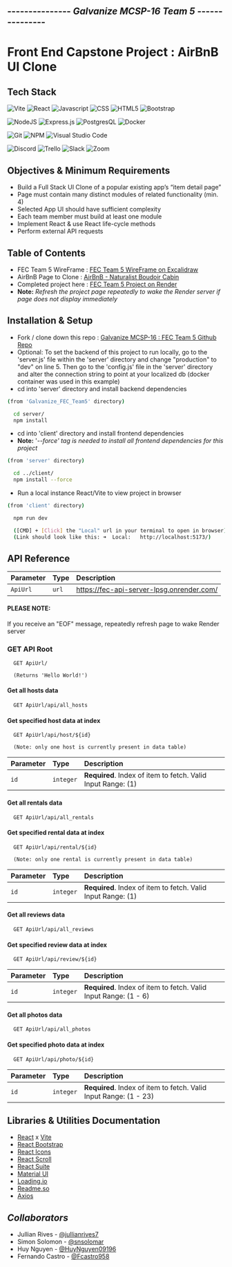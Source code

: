 ## --------------- _Galvanize MCSP-16 Team 5_ ---------------

# Front End Capstone Project : AirBnB UI Clone

## Tech Stack

![Vite](https://camo.githubusercontent.com/c1ee3046774b3a0f6165dbe7f4e8a323f583f21e48d60a4dba8edb49fc2463bc/68747470733a2f2f696d672e736869656c64732e696f2f62616467652f566974652d4237334246453f7374796c653d666f722d7468652d6261646765266c6f676f3d76697465266c6f676f436f6c6f723d464644363245)
![React](https://camo.githubusercontent.com/ab4c3c731a174a63df861f7b118d6c8a6c52040a021a552628db877bd518fe84/68747470733a2f2f696d672e736869656c64732e696f2f62616467652f72656163742d2532333230323332612e7376673f7374796c653d666f722d7468652d6261646765266c6f676f3d7265616374266c6f676f436f6c6f723d253233363144414642)
![Javascript](https://camo.githubusercontent.com/93c855ae825c1757f3426f05a05f4949d3b786c5b22d0edb53143a9e8f8499f6/68747470733a2f2f696d672e736869656c64732e696f2f62616467652f4a6176615363726970742d3332333333303f7374796c653d666f722d7468652d6261646765266c6f676f3d6a617661736372697074266c6f676f436f6c6f723d463744463145)
![CSS](https://camo.githubusercontent.com/e6b67b27998fca3bccf4c0ee479fc8f9de09d91f389cccfbe6cb1e29c10cfbd7/68747470733a2f2f696d672e736869656c64732e696f2f62616467652f637373332d2532333135373242362e7376673f7374796c653d666f722d7468652d6261646765266c6f676f3d63737333266c6f676f436f6c6f723d7768697465)
![HTML5](https://camo.githubusercontent.com/49fbb99f92674cc6825349b154b65aaf4064aec465d61e8e1f9fb99da3d922a1/68747470733a2f2f696d672e736869656c64732e696f2f62616467652f68746d6c352d2532334533344632362e7376673f7374796c653d666f722d7468652d6261646765266c6f676f3d68746d6c35266c6f676f436f6c6f723d7768697465)
![Bootstrap](https://camo.githubusercontent.com/b13ed67c809178963ce9d538175b02649800772be1ce0cb02da5879e5614e236/68747470733a2f2f696d672e736869656c64732e696f2f62616467652f426f6f7473747261702d3536334437433f7374796c653d666f722d7468652d6261646765266c6f676f3d626f6f747374726170266c6f676f436f6c6f723d7768697465)

![NodeJS](https://img.shields.io/badge/node.js-6DA55F?style=for-the-badge&logo=node.js&logoColor=white)
![Express.js](https://img.shields.io/badge/Express.js-000000?style=for-the-badge&logo=express&logoColor=white)
![PostgresQL](https://camo.githubusercontent.com/29e7fc6c62f61f432d3852fbfa4190ff07f397ca3bde27a8196bcd5beae3ff77/68747470733a2f2f696d672e736869656c64732e696f2f62616467652f706f7374677265732d2532333331363139322e7376673f7374796c653d666f722d7468652d6261646765266c6f676f3d706f737467726573716c266c6f676f436f6c6f723d7768697465)
![Docker](https://camo.githubusercontent.com/63350538fde994bc287ccd4908809301e157980e6564bf78d2c5cec22c0a5914/68747470733a2f2f696d672e736869656c64732e696f2f62616467652f446f636b65722d3243413545303f7374796c653d666f722d7468652d6261646765266c6f676f3d646f636b6572266c6f676f436f6c6f723d7768697465)

![Git](https://img.shields.io/badge/git-%23F05033.svg?style=for-the-badge&logo=git&logoColor=white)
![NPM](https://img.shields.io/badge/NPM-%23000000.svg?style=for-the-badge&logo=npm&logoColor=white)
![Visual Studio Code](https://img.shields.io/badge/Visual_Studio_Code-0078D4?style=for-the-badge&logo=visual%20studio%20code&logoColor=white)

![Discord](https://camo.githubusercontent.com/f868f43f3c084669121e55e633ca5c3e11d382872ab7db663789f5c736c71a43/68747470733a2f2f696d672e736869656c64732e696f2f62616467652f446973636f72642d3538363546323f7374796c653d666f722d7468652d6261646765266c6f676f3d646973636f7264266c6f676f436f6c6f723d7768697465)
![Trello](https://camo.githubusercontent.com/529f3db66dcea87286a50a8bbb379acc5b6485805215e4cce5365aa43b7ddaca/68747470733a2f2f696d672e736869656c64732e696f2f62616467652f5472656c6c6f2d3030353243433f7374796c653d666f722d7468652d6261646765266c6f676f3d7472656c6c6f266c6f676f436f6c6f723d7768697465)
![Slack](https://camo.githubusercontent.com/870d2945e15dde83583f64ea1f3f4471702e45bf30fa884412da74cb7731ae42/68747470733a2f2f696d672e736869656c64732e696f2f62616467652f536c61636b2d3441313534423f7374796c653d666f722d7468652d6261646765266c6f676f3d736c61636b266c6f676f436f6c6f723d7768697465)
![Zoom](https://camo.githubusercontent.com/c6c90c4d74d5fad08da3e2c31c556ea8a8b45a6bd5756b6e49111d9825cde56f/68747470733a2f2f696d672e736869656c64732e696f2f62616467652f5a6f6f6d2d3244384346463f7374796c653d666f722d7468652d6261646765266c6f676f3d7a6f6f6d266c6f676f436f6c6f723d7768697465)

## Objectives & Minimum Requirements

- Build a Full Stack UI Clone of a popular existing app’s “item detail page”
- Page must contain many distinct modules of related functionality (min. 4)
- Selected App UI should have sufficient complexity
- Each team member must build at least one module
- Implement React & use React life-cycle methods
- Perform external API requests

## Table of Contents

- FEC Team 5 WireFrame : [FEC Team 5 WireFrame on Excalidraw](https://excalidraw.com/#room=25525c9d9a85c7b900a2,k3A_etviJ_GZQk5dSDoJbw)
- AirBnB Page to Clone : [AirBnB - Naturalist Boudoir Cabin](https://www.airbnb.com/rooms/28833661?adults=1&category_tag=Tag%3A8225&children=0&infants=0&search_mode=flex_destinations_search&check_in=2023-01-29&check_out=2023-02-03&federated_search_id=5a99f34d-c87c-478d-a5c9-ceeb3d3681f4&source_impression_id=p3_1671120364_omr8ogC2GMaKPUi3)
- Completed project here : [FEC Team 5 Project on Render ](https://fec-frontend.onrender.com/)
- **Note:** _Refresh the project page repeatedly to wake the Render server if page does not display immediately_

## Installation & Setup

- Fork / clone down this repo : [Galvanize MCSP-16 : FEC Team 5 Github Repo](https://github.com/jullianrives7/Galvanize_FEC_Team5)
- Optional: To set the backend of this project to run locally, go to the 'server.js' file within the 'server' directory and change "production" to "dev" on line 5. Then go to the 'config.js' file in the 'server' directory and alter the connection string to point at your localized db (docker container was used in this example)
- cd into 'server' directory and install backend dependencies

```bash
(from 'Galvanize_FEC_Team5' directory)

  cd server/
  npm install
```

- cd into 'client' directory and install frontend dependencies
- **Note:** '_--force' tag is needed to install all frontend dependencies for this project_

```bash
(from 'server' directory)

  cd ../client/
  npm install --force
```

- Run a local instance React/Vite to view project in browser

```bash
(from 'client' directory)

  npm run dev

  ([CMD] + [Click] the "Local" url in your terminal to open in browser)
  (Link should look like this: ➜  Local:   http://localhost:5173/)
```

## API Reference

| Parameter | Type  | Description                               |
| :-------- | :---- | :---------------------------------------- |
| `ApiUrl`  | `url` | https://fec-api-server-lpsg.onrender.com/ |

#### PLEASE NOTE:

If you receive an "EOF" message, repeatedly refresh page to wake Render server

### GET API Root

```
  GET ApiUrl/

  (Returns 'Hello World!')
```

#### Get all hosts data

```
  GET ApiUrl/api/all_hosts
```

#### Get specified host data at index

```
  GET ApiUrl/api/host/${id}

  (Note: only one host is currently present in data table)
```

| Parameter | Type      | Description                                                  |
| :-------- | :-------- | :----------------------------------------------------------- |
| `id`      | `integer` | **Required**. Index of item to fetch. Valid Input Range: (1) |

#### Get all rentals data

```
  GET ApiUrl/api/all_rentals
```

#### Get specified rental data at index

```
  GET ApiUrl/api/rental/${id}

  (Note: only one rental is currently present in data table)
```

| Parameter | Type      | Description                                                  |
| :-------- | :-------- | :----------------------------------------------------------- |
| `id`      | `integer` | **Required**. Index of item to fetch. Valid Input Range: (1) |

#### Get all reviews data

```
  GET ApiUrl/api/all_reviews
```

#### Get specified review data at index

```
  GET ApiUrl/api/review/${id}
```

| Parameter | Type      | Description                                                      |
| :-------- | :-------- | :--------------------------------------------------------------- |
| `id`      | `integer` | **Required**. Index of item to fetch. Valid Input Range: (1 - 6) |

#### Get all photos data

```
  GET ApiUrl/api/all_photos
```

#### Get specified photo data at index

```
  GET ApiUrl/api/photo/${id}
```

| Parameter | Type      | Description                                                       |
| :-------- | :-------- | :---------------------------------------------------------------- |
| `id`      | `integer` | **Required**. Index of item to fetch. Valid Input Range: (1 - 23) |

## Libraries & Utilities Documentation

- [React](https://reactjs.org/) x [Vite](https://vitejs.dev/)
- [React Bootstrap](https://react-bootstrap.github.io/)
- [React Icons](https://react-icons.github.io/react-icons/search)
- [React Scroll](https://www.npmjs.com/package/react-scroll)
- [React Suite](https://rsuitejs.com/)
- [Material UI](https://mui.com/core/)
- [Loading.io](https://loading.io/)
- [Readme.so](https://readme.so)
- [Axios](https://axios-http.com/docs/intro)

## _Collaborators_

- Jullian Rives - [@jullianrives7](https://github.com/jullianrives7)
- Simon Solomon - [@snsolomar](https://github.com/snsolomar)
- Huy Nguyen - [@HuyNguyen09196](https://github.com/HuyNguyen09196)
- Fernando Castro - [@Fcastro958](https://github.com/Fcastro958)
